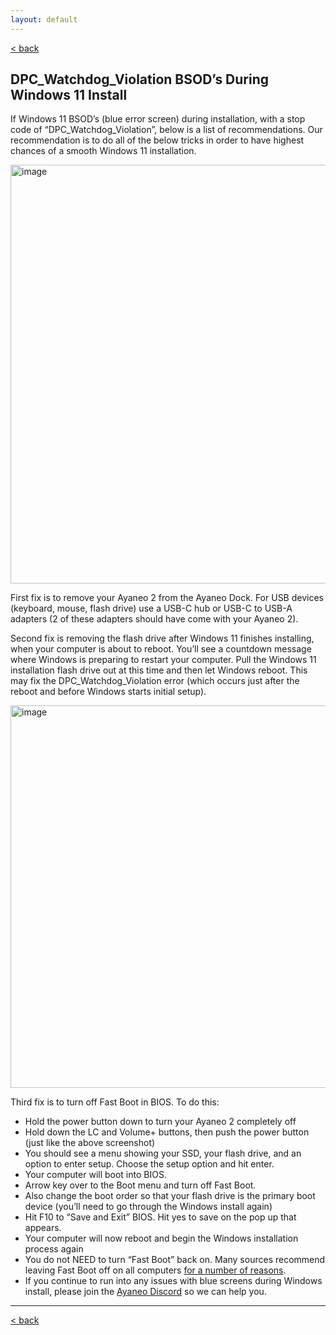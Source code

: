 ```yaml
---
layout: default
---
```

[< back](./)

## DPC_Watchdog_Violation BSOD’s During Windows 11 Install

If Windows 11 BSOD’s (blue error screen) during installation, with a stop code of “DPC_Watchdog_Violation”, below is a list of recommendations. Our recommendation is to do all of the below tricks in order to have highest chances of a smooth Windows 11 installation. 

<img width="670" alt="image" src="https://user-images.githubusercontent.com/6972693/214380472-b37cc59d-4494-4a4f-bb23-84bc148040a1.png">

First fix is to remove your Ayaneo 2 from the Ayaneo Dock. For USB devices (keyboard, mouse, flash drive) use a USB-C hub or USB-C to USB-A adapters (2 of these adapters should have come with your Ayaneo 2). 

Second fix is removing the flash drive after Windows 11 finishes installing, when your computer is about to reboot. You’ll see a countdown message where Windows is preparing to restart your computer. Pull the Windows 11 installation flash drive out at this time and then let Windows reboot. This may fix the DPC_Watchdog_Violation error (which occurs just after the reboot and before Windows starts initial setup). 

<img width="612" alt="image" src="https://user-images.githubusercontent.com/6972693/214380504-bbd33ee4-6d1d-4a1f-891d-5a7e9fa2ff48.png">

Third fix is to turn off Fast Boot in BIOS. To do this: 

- Hold the power button down to turn your Ayaneo 2 completely off
- Hold down the LC and Volume+ buttons, then push the power button (just like the above screenshot)
- You should see a menu showing your SSD, your flash drive, and an option to enter setup. Choose the setup option and hit enter.
- Your computer will boot into BIOS.
- Arrow key over to the Boot menu and turn off Fast Boot.
- Also change the boot order so that your flash drive is the primary boot device (you’ll need to go through the Windows install again)
- Hit F10 to “Save and Exit” BIOS. Hit yes to save on the pop up that appears.
- Your computer will now reboot and begin the Windows installation process again
- You do not NEED to turn “Fast Boot” back on. Many sources recommend leaving Fast Boot off on all computers [for a number of reasons](https://www.makeuseof.com/what-is-windows-fast-startup-why-disable-it/).
- If you continue to run into any issues with blue screens during Windows install, please join the [Ayaneo Discord](https://discord.gg/DwqpsGDv) so we can help you.

***
[< back](./)
